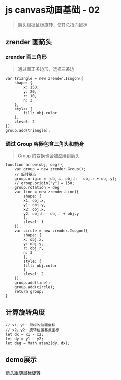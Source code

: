 # js canvas动画基础 - 02
> 箭头根据鼠标旋转，使其总指向鼠标

## zrender 画箭头
### zrender 画三角形
> 通过画正多边形，选择三条边

```
var triangle = new zrender.Isogon({
    shape: {
        x: 150,
        y: 20,
        r: 10,
        n: 3
    },
    style: {
        fill: obj.color
    },
    zlevel: 2
});
group.add(triangle);
```

### 通过 Group 容器包含三角头和箭身
> Group 的变换也会被应用到箭头

```
function arrow(obj, deg) {
    var group = new zrender.Group();
    // 旋转基点
    group.origin = [obj.x, obj.h - obj.r + obj.y];
    // group.origin["y"] = 150;
    group.rotation = deg;
    var line = new zrender.Line({
        shape: {
        x1: obj.x,
        y1: obj.y,
        x2: obj.x,
        y2: obj.h - obj.r + obj.y
        },
        zlevel: 1
    });
    var circle = new zrender.Isogon({
        shape: {
        x: obj.x,
        y: obj.y,
        r: obj.r,
        n: 3
        },
        style: {
        fill: obj.color
        },
        zlevel: 2
    });
    group.add(line);
    group.add(circle);
    return group;
}
```

## 计算旋转角度
```
// x1，y1: 鼠标的位置坐标
// x2，y2: 旋转位置基点坐标 
let dx = x1 - x2;
let dy = y1 - y2;
let deg = Math.atan2(dy, dx);
```

## demo展示
[箭头跟随鼠标旋转](https://www.tomz.club/projects/2019-02/base03.html)
